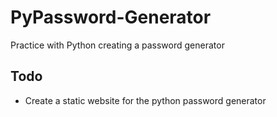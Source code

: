 # PyPassword-Generator

Practice with Python creating a password generator

## Todo

- Create a static website for the python password generator
